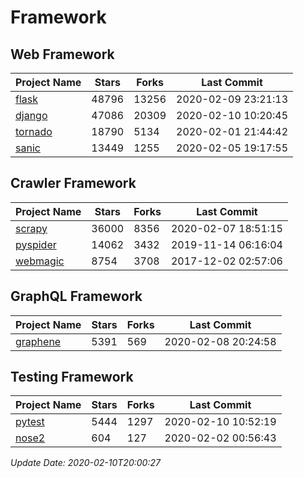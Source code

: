# Framework

## Web Framework

| Project Name | Stars | Forks | Last Commit |
| ------------ | ----- | ----- | ----------- |
| [flask](https://github.com/pallets/flask) | 48796 | 13256 | 2020-02-09 23:21:13 |
| [django](https://github.com/django/django) | 47086 | 20309 | 2020-02-10 10:20:45 |
| [tornado](https://github.com/tornadoweb/tornado) | 18790 | 5134 | 2020-02-01 21:44:42 |
| [sanic](https://github.com/huge-success/sanic) | 13449 | 1255 | 2020-02-05 19:17:55 |

## Crawler Framework

| Project Name | Stars | Forks | Last Commit |
| ------------ | ----- | ----- | ----------- |
| [scrapy](https://github.com/scrapy/scrapy) | 36000 | 8356 | 2020-02-07 18:51:15 |
| [pyspider](https://github.com/binux/pyspider) | 14062 | 3432 | 2019-11-14 06:16:04 |
| [webmagic](https://github.com/code4craft/webmagic) | 8754 | 3708 | 2017-12-02 02:57:06 |

## GraphQL Framework

| Project Name | Stars | Forks | Last Commit |
| ------------ | ----- | ----- | ----------- |
| [graphene](https://github.com/graphql-python/graphene) | 5391 | 569 | 2020-02-08 20:24:58 |

## Testing Framework

| Project Name | Stars | Forks | Last Commit |
| ------------ | ----- | ----- | ----------- |
| [pytest](https://github.com/pytest-dev/pytest) | 5444 | 1297 | 2020-02-10 10:52:19 |
| [nose2](https://github.com/nose-devs/nose2) | 604 | 127 | 2020-02-02 00:56:43 |

*Update Date: 2020-02-10T20:00:27*